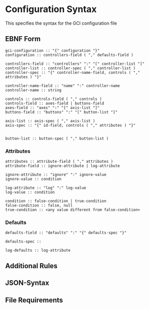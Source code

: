 # Configuration Syntax
This specifies the syntax for the GCI configuration file

## EBNF Form

~~~
gci-configuration :: "{" configuration "}"
configuration :: controllers-field ( "," defaults-field ) 

controllers-field :: "controllers" ":" "[" controller-list "]"
controller-list :: controller-spec ( "," controller-list )
controller-spec :: "{" controller-name-field, controls ( "," attributes ) "}"

controller-name-field :: "name" ":" controller-name
controller-name :: string

controls :: controls-field ( "," controls )
controls-field :: axes-field | buttons-field
axes-field :: "axes" ":" "[" axis-list "]"
buttons-field :: "buttons" ":" "[" button-list "]"

axis-list :: axis-spec ( "," axis-list )
axis-spec :: "{" id-field, controls ( "," attributes ) "}"


button-list :: button-spec ( "," button-list )

~~~

### Attributes

~~~
attributes :: attribute-field ( "," attributes )
attribute-field :: ignore-attribute | log-attribute

ignore-attribute :: "ignore" ":" ignore-value
ignore-value :: condition

log-attribute :: "log" ":" log-value
log-value :: condition

condition :: false-condition | true-condition
false-condition :: false, null
true-condition :: <any value different from false-condition> 

~~~

### Defaults

~~~
defaults-field :: "defaults" ":" "{" defaults-spec "}"

defaults-spec :: 

log-defaults :: log-attribute

~~~

## Additional Rules



## JSON-Syntax


## File Requirements

